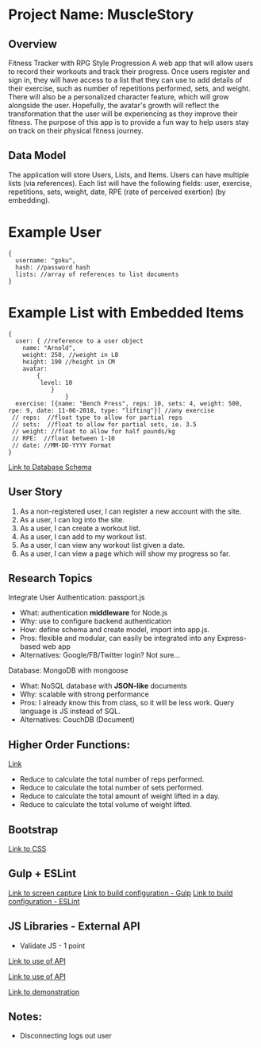 # Project Name: MuscleStory

## Overview
Fitness Tracker with RPG Style Progression
A web app that will allow users to record their workouts and track their progress. Once users register and sign in, they will have access to a list that they can use to add details of their exercise, such as number of repetitions performed, sets, and weight.
There will also be a personalized character feature, which will grow alongside the user. Hopefully, the avatar's growth will reflect the transformation that the user will be experiencing as they improve their fitness. The purpose of this app is to provide a fun way to help users stay on track on their physical fitness journey.

## Data Model
The application will store Users, Lists, and Items.
Users can have multiple lists (via references).
Each list will have the following fields: user, exercise, repetitions, sets, weight, date, RPE (rate of perceived exertion) (by embedding).

# Example User

```
{
  username: "goku",
  hash: //password hash
  lists: //array of references to list documents
}
```

# Example List with Embedded Items
```
{
  user: { //reference to a user object
	name: "Arnold",
	weight: 250, //weight in LB
	height: 190 //height in CM
	avatar:
		{
		 level: 10
			}
				}  
  exercise: [{name: "Bench Press", reps: 10, sets: 4, weight: 500, rpe: 9, date: 11-06-2018, type: "lifting"}] //any exercise
 // reps:  //float type to allow for partial reps
 // sets:  //float to allow for partial sets, ie. 3.5
 // weight: //float to allow for half pounds/kg
 // RPE:  //float between 1-10
 // date: //MM-DD-YYYY Format
}
```


[Link to Database Schema](src/db.js)

## User Story

1. As a non-registered user, I can register a new account with the site.
2. As a user, I can log into the site.
3. As a user, I can create a workout list.
4. As a user, I can add to my workout list.
5. As a user, I can view any workout list given a date.
6. As a user, I can view a page which will show my progress so far.

## Research Topics
Integrate User Authentication: passport.js
* What: authentication **middleware** for Node.js
* Why: use to configure backend authentication
* How: define schema and create model, import into app.js.
* Pros: flexible and modular, can easily be integrated into any Express-based web app
* Alternatives: Google/FB/Twitter login? Not sure...


Database: MongoDB with mongoose
* What: NoSQL database with **JSON-like** documents
* Why: scalable with strong performance
* Pros: I already know this from class, so it will be less work. Query language is JS instead of SQL.
* Alternatives: CouchDB (Document)


## Higher Order Functions:
[Link](https://github.com/nyu-csci-ua-0480-001-003-fall-2018/tranvk-final-project/blob/5791f0a67375f75b3d100916445d21d77c7ac339/src/app.js#L278)

* Reduce to calculate the total number of reps performed.
* Reduce to calculate the total number of sets performed.
* Reduce to calculate the total amount of weight lifted in a day.
* Reduce to calculate the total volume of weight lifted.

## Bootstrap
[Link to CSS](src/public/css/site.css)


## Gulp + ESLint
[Link to screen capture](src/public/images/gulp.png)
[Link to build configuration - Gulp](gulpfile.js)
[Link to build configuration - ESLint](.eslintrc.js)


## JS Libraries - External API
* Validate JS - 1 point

[Link to use of API](https://github.com/nyu-csci-ua-0480-001-003-fall-2018/tranvk-final-project/blob/1f23df30fe5acfeca774ee02eed30b35281bcd98/src/app.js#L54)

[Link to use of API](https://github.com/nyu-csci-ua-0480-001-003-fall-2018/tranvk-final-project/blob/1f23df30fe5acfeca774ee02eed30b35281bcd98/src/app.js#L188)

[Link to demonstration](documents/validateDemonstration.gif)
## Notes:
* Disconnecting logs out user

